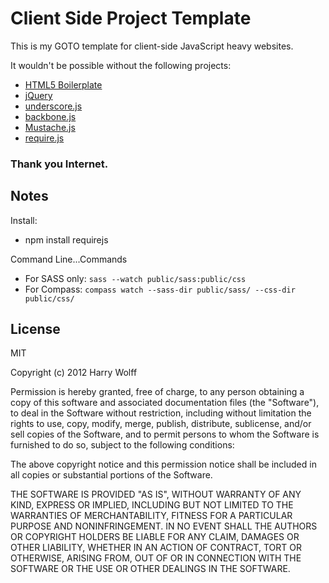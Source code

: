 # Client Side Project Template

This is my GOTO template for client-side JavaScript heavy websites.

It wouldn't be possible without the following projects:

*  [HTML5 Boilerplate](http://html5boilerplate.com)
*  [jQuery](http://jquery.com)
*  [underscore.js](http://underscorejs.org)
*  [backbone.js](http://backbonejs.org)
*  [Mustache.js](https://github.com/janl/mustache.js)
*  [require.js](http://requirejs.org/)

### Thank you Internet.

## Notes

Install:

* npm install requirejs

Command Line...Commands

* For SASS only:  `sass --watch public/sass:public/css`
* For Compass: `compass watch --sass-dir public/sass/ --css-dir public/css/`

## License

MIT

Copyright (c) 2012 Harry Wolff

Permission is hereby granted, free of charge, to any person
obtaining a copy of this software and associated documentation
files (the "Software"), to deal in the Software without
restriction, including without limitation the rights to use,
copy, modify, merge, publish, distribute, sublicense, and/or sell
copies of the Software, and to permit persons to whom the
Software is furnished to do so, subject to the following
conditions:

The above copyright notice and this permission notice shall be
included in all copies or substantial portions of the Software.

THE SOFTWARE IS PROVIDED "AS IS", WITHOUT WARRANTY OF ANY KIND,
EXPRESS OR IMPLIED, INCLUDING BUT NOT LIMITED TO THE WARRANTIES
OF MERCHANTABILITY, FITNESS FOR A PARTICULAR PURPOSE AND
NONINFRINGEMENT. IN NO EVENT SHALL THE AUTHORS OR COPYRIGHT
HOLDERS BE LIABLE FOR ANY CLAIM, DAMAGES OR OTHER LIABILITY,
WHETHER IN AN ACTION OF CONTRACT, TORT OR OTHERWISE, ARISING
FROM, OUT OF OR IN CONNECTION WITH THE SOFTWARE OR THE USE OR
OTHER DEALINGS IN THE SOFTWARE.